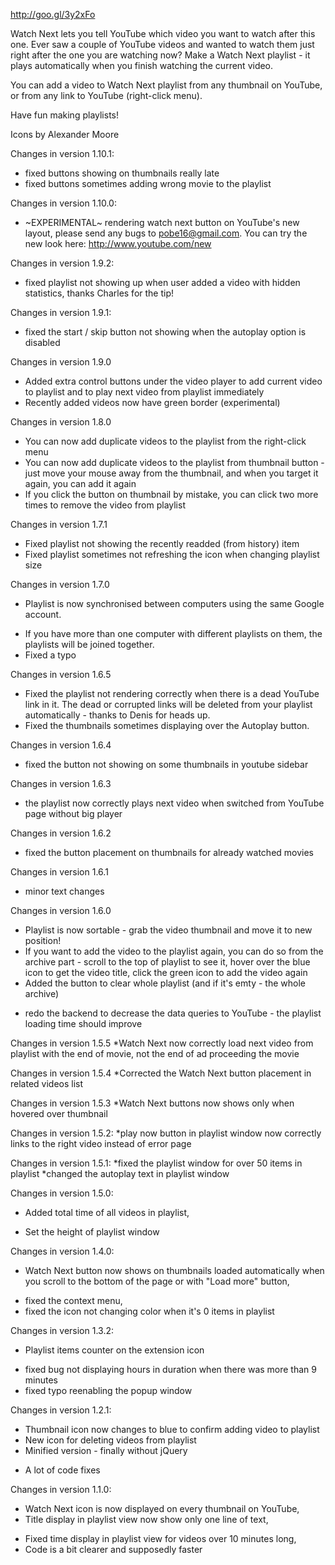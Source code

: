 http://goo.gl/3y2xFo

Watch Next lets you tell YouTube which video you want to watch after this one.
Ever saw a couple of YouTube videos and wanted to watch them just right after the one you are watching now? Make a Watch Next playlist - it plays automatically when you finish watching the current video.

You can add a video to Watch Next playlist from any thumbnail on YouTube, or from any link to YouTube (right-click menu).

Have fun making playlists!

Icons by Alexander Moore

Changes in version 1.10.1:
* fixed buttons showing on thumbnails really late
* fixed buttons sometimes adding wrong movie to the playlist

Changes in version 1.10.0:
* ~EXPERIMENTAL~ rendering watch next button on YouTube's new layout, please send any bugs to pobe16@gmail.com. You can try the new look here: http://www.youtube.com/new 

Changes in version 1.9.2:
* fixed playlist not showing up when user added a video with hidden statistics, thanks Charles for the tip!

Changes in version 1.9.1:
* fixed the start / skip button not showing when the autoplay option is disabled 

Changes in version 1.9.0
- Added extra control buttons under the video player to add current video to playlist and to play next video from playlist immediately
- Recently added videos now have green border (experimental)

Changes in version 1.8.0
- You can now add duplicate videos to the playlist from the right-click menu
- You can now add duplicate videos to the playlist from thumbnail button - just move your mouse away from the thumbnail, and when you target it again, you can add it again
- If you click the button on thumbnail by mistake, you can click two more times to remove the video from playlist

Changes in version 1.7.1
* Fixed playlist not showing the recently readded (from history) item
* Fixed playlist sometimes not refreshing the icon when changing playlist size

Changes in version 1.7.0
- Playlist is now synchronised between computers using the same Google account.
* If you have more than one computer with different playlists on them, the playlists will be joined together.
* Fixed a typo

Changes in version 1.6.5
* Fixed the playlist not rendering correctly when there is a dead YouTube link in it. The dead or corrupted links will be deleted from your playlist automatically - thanks to Denis for heads up.
* Fixed the thumbnails sometimes displaying over the Autoplay button.

Changes in version 1.6.4
* fixed the button not showing on some thumbnails in youtube sidebar

Changes in version 1.6.3
* the playlist now correctly plays next video when switched from YouTube page without big player

Changes in version 1.6.2
* fixed the button placement on thumbnails for already watched movies

Changes in version 1.6.1
* minor text changes

Changes in version 1.6.0
- Playlist is now sortable - grab the video thumbnail and move it to new position!
- If you want to add the video to the playlist again, you can do so from the archive part - scroll to the top of playlist to see it, hover over the blue icon to get the video title, click the green icon to add the video again
- Added the button to clear whole playlist (and if it's emty - the whole archive)
* redo the backend to decrease the data queries to YouTube - the playlist loading time should improve

Changes in version 1.5.5
*Watch Next now correctly load next video from playlist with the end of movie, not the end of ad proceeding the movie

Changes in version 1.5.4
*Corrected the Watch Next button placement in related videos list

Changes in version 1.5.3
*Watch Next buttons now shows only when hovered over thumbnail

Changes in version 1.5.2:
*play now button in playlist window now correctly links to the right video instead of error page

Changes in version 1.5.1:
*fixed the playlist window for over 50 items in playlist
*changed the autoplay text in playlist window

Changes in version 1.5.0:
- Added total time of all videos in playlist,
* Set the height of playlist window

Changes in version 1.4.0:
- Watch Next button now shows on thumbnails loaded automatically when you scroll to the bottom of the page or with "Load more" button,
* fixed the context menu,
* fixed the icon not changing color when it's 0 items in playlist

Changes in version 1.3.2:

- Playlist items counter on the extension icon
* fixed bug not displaying hours in duration when there was more than 9 minutes
* fixed typo reenabling the popup window

Changes in version 1.2.1:

- Thumbnail icon now changes to blue to confirm adding video to playlist
- New icon for deleting videos from playlist
- Minified version - finally without jQuery
* A lot of code fixes

Changes in version 1.1.0:
- Watch Next icon is now displayed on every thumbnail on YouTube,
- Title display in playlist view now show only one line of text,
* Fixed time display in playlist view for videos over 10 minutes long,
* Code is a bit clearer and supposedly faster
